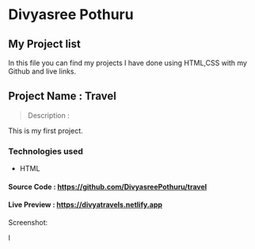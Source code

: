 # Divyasree Pothuru

## My Project list

In this file you can find my projects I have done  using HTML,CSS with my Github and live links.

## Project Name : Travel

>Description :

This is my first project.


### Technologies used
- HTML

#### Source Code :  https://github.com/DivyasreePothuru/travel

#### Live Preview :  https://divyatravels.netlify.app


 Screenshot:



I